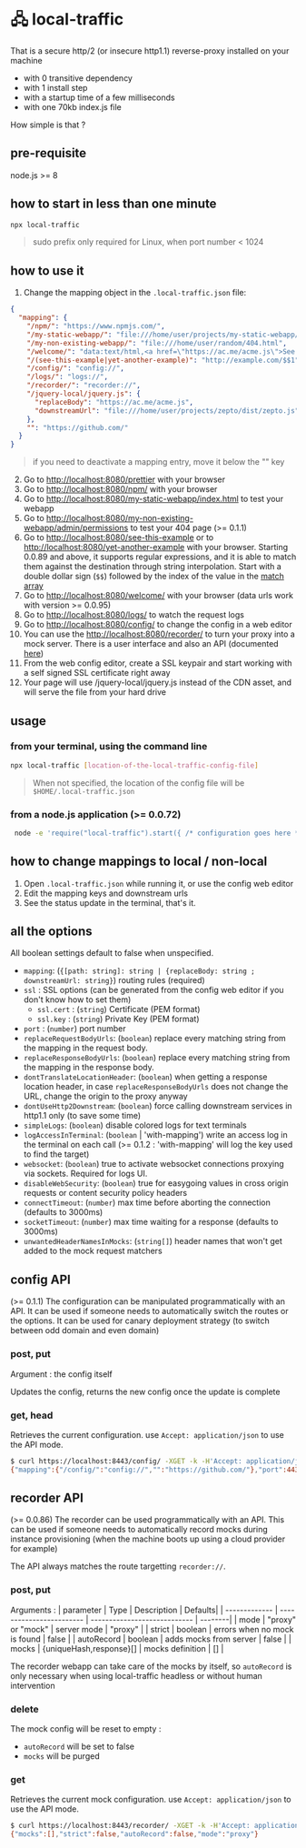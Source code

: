 # 🖧 local-traffic

That is a secure http/2 (or insecure http1.1) reverse-proxy installed on your machine

- with 0 transitive dependency
- with 1 install step
- with a startup time of a few milliseconds
- with one 70kb index.js file

How simple is that ?

## pre-requisite

node.js >= 8

## how to start in less than one minute

```bash
npx local-traffic
```

> sudo prefix only required for Linux, when port number < 1024

## how to use it

1. Change the mapping object in the `.local-traffic.json` file:

```json
{
  "mapping": {
    "/npm/": "https://www.npmjs.com/",
    "/my-static-webapp/": "file:///home/user/projects/my-static-webapp/",
    "/my-non-existing-webapp/": "file:///home/user/random/404.html",
    "/welcome/": "data:text/html,<a href=\"https://ac.me/acme.js\">See my hobby project</a>",
    "/(see-this-example|yet-another-example)": "http://example.com/$$1",
    "/config/": "config://",
    "/logs/": "logs://",
    "/recorder/": "recorder://",
    "/jquery-local/jquery.js": {
      "replaceBody": "https://ac.me/acme.js",
      "downstreamUrl": "file:///home/user/projects/zepto/dist/zepto.js"
    },
    "": "https://github.com/"
  }
}
```

> if you need to deactivate a mapping entry, move it below the "" key

2. Go to [http://localhost:8080/prettier](http://localhost:8080/prettier) with your browser
3. Go to [http://localhost:8080/npm/](http://localhost:8080/npm) with your browser
4. Go to [http://localhost:8080/my-static-webapp/index.html](http://localhost:8080/my-static-webapp/index.html) to test your webapp
5. Go to [http://localhost:8080/my-non-existing-webapp/admin/permissions](http://localhost:8080/my-non-existing-webapp/admin/permissions) to test your 404 page (>= 0.1.1)
6. Go to [http://localhost:8080/see-this-example](http://localhost:8080/see-this-example) or to [http://localhost:8080/yet-another-example](http://localhost:8080/yet-another-example) with your browser. Starting 0.0.89 and above, it supports regular expressions, and it is able to match them against the destination through string interpolation. Start with a double dollar sign (`$$`) followed by the index of the value in the [match array](https://developer.mozilla.org/en-US/docs/Web/JavaScript/Reference/Global_Objects/String/match#return_value)
7. Go to [http://localhost:8080/welcome/](http://localhost:8080/welcome/) with your browser (data urls work with version >= 0.0.95)
8. Go to [http://localhost:8080/logs/](http://localhost:8080/logs/) to watch the request logs
9. Go to [http://localhost:8080/config/](http://localhost:8080/config/) to change the config in a web editor
10. You can use the [http://localhost:8080/recorder/](recorder) to turn your proxy into a mock server. There is a user interface and also an API (documented [here](#recorder-api))
11. From the web config editor, create a SSL keypair and start working with a self signed SSL certificate right away
12. Your page will use /jquery-local/jquery.js instead of the CDN asset, and will serve the file from your hard drive

## usage

### from your terminal, using the command line

```bash
npx local-traffic [location-of-the-local-traffic-config-file]
```

> When not specified, the location of the config file will be `$HOME/.local-traffic.json`

### from a node.js application (>= 0.0.72)

```bash
 node -e 'require("local-traffic").start({ /* configuration goes here */ })'
```

## how to change mappings to local / non-local

1. Open `.local-traffic.json` while running it, or use the config web editor
2. Edit the mapping keys and downstream urls
3. See the status update in the terminal, that's it.

## all the options

All boolean settings default to false when unspecified.

- `mapping`: (`{[path: string]: string | {replaceBody: string ; downstreamUrl: string}`) routing rules (required)
- `ssl` : SSL options (can be generated from the config web editor if you don't know how to set them)
  - `ssl.cert` : (`string`) Certificate (PEM format)
  - `ssl.key` : (`string`) Private Key (PEM format)
- `port` : (`number`) port number
- `replaceRequestBodyUrls`: (`boolean`) replace every matching string from the mapping in the request body.
- `replaceResponseBodyUrls`: (`boolean`) replace every matching string from the mapping in the response body.
- `dontTranslateLocationHeader`: (`boolean`) when getting a response location header, in case `replaceResponseBodyUrls` does not change the URL, change the origin to the proxy anyway
- `dontUseHttp2Downstream`: (`boolean`) force calling downstream services in http1.1 only (to save some time)
- `simpleLogs`: (`boolean`) disable colored logs for text terminals
- `logAccessInTerminal`: (`boolean` | 'with-mapping') write an access log in the terminal on each call (>= 0.1.2 : 'with-mapping' will log the key used to find the target)
- `websocket`: (`boolean`) true to activate websocket connections proxying via sockets. Required for logs UI.
- `disableWebSecurity`: (`boolean`) true for easygoing values in cross origin requests or content security policy headers
- `connectTimeout`: (`number`) max time before aborting the connection (defaults to 3000ms)
- `socketTimeout`: (`number`) max time waiting for a response (defaults to 3000ms)
- `unwantedHeaderNamesInMocks`: (`string[]`) header names that won't get added to the mock request matchers

## config API

(>= 0.1.1)
The configuration can be manipulated programmatically with an API.
It can be used if someone needs to automatically switch the routes or the options.
It can be used for canary deployment strategy (to switch between odd domain and even domain)

### post, put

Argument : the config itself

Updates the config, returns the new config once the update is complete

### get, head

Retrieves the current configuration.
use `Accept: application/json` to use the API mode.

```bash
$ curl https://localhost:8443/config/ -XGET -k -H'Accept: application/json'
{"mapping":{"/config/":"config://","":"https://github.com/"},"port":443,"replaceRequestBodyUrls":true,"replaceResponseBodyUrls":true}
```

## recorder API

(>= 0.0.86)
The recorder can be used programmatically with an API.
This can be used if someone needs to automatically record mocks during instance provisioning
(when the machine boots up using a cloud provider for example)

The API always matches the route targetting `recorder://`.

### post, put

Arguments :
| parameter     | Type                     | Description                  | Defaults|
| ------------- | ------------------------ | ---------------------------- | --------|
| mode          | "proxy" or "mock"        | server mode                  | "proxy" |
| strict        | boolean                  | errors when no mock is found | false   |
| autoRecord    | boolean                  | adds mocks from server       | false   |
| mocks         | {uniqueHash,response}[]  | mocks definition             | []      |

The recorder webapp can take care of the mocks by itself,
so `autoRecord` is only necessary when using local-traffic headless or without human
intervention

### delete

The mock config will be reset to empty : 
- `autoRecord` will be set to false
- `mocks` will be purged

### get

Retrieves the current mock configuration.
use `Accept: application/json` to use the API mode.

```bash
$ curl https://localhost:8443/recorder/ -XGET -k -H'Accept: application/json'
{"mocks":[],"strict":false,"autoRecord":false,"mode":"proxy"}
```
